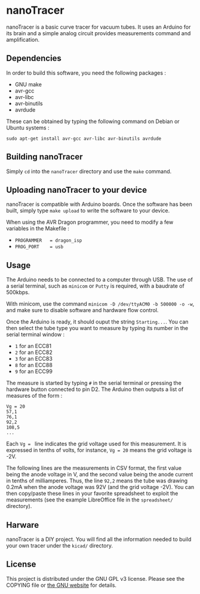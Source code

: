 # nanoTracer
nanoTracer is a basic curve tracer for vacuum tubes. It uses an Arduino for its brain and a simple analog circuit provides measurements command and amplification.

## Dependencies
In order to build this software, you need the following packages :

- GNU make
- avr-gcc
- avr-libc
- avr-binutils
- avrdude

These can be obtained by typing the following command on Debian or Ubuntu systems :

`sudo apt-get install avr-gcc avr-libc avr-binutils avrdude`

## Building nanoTracer
Simply `cd` into the `nanoTracer` directory and use the `make` command.

## Uploading nanoTracer to your device
nanoTracer is compatible with Arduino boards. Once the software has been built, simply type `make upload` to write the software to your device.

When using the AVR Dragon programmer, you need to modify a few variables in the Makefile :

- `PROGRAMMER	= dragon_isp`
- `PROG_PORT	= usb`

## Usage
The Arduino needs to be connected to a computer through USB. The use of a serial terminal, such as `minicom` or `Putty` is required, with a baudrate of 500kbps.

With minicom, use the command `minicom -D /dev/ttyACM0 -b 500000 -o -w`, and make sure to disable software and hardware flow control.

Once the Arduino is ready, it should ouput the string `Starting...`. You can then select the tube type you want to measure by typing its number in the serial terminal window :

- `1` for an ECC81
- `2` for an ECC82
- `3` for an ECC83
- `8` for an ECC88
- `9` for an ECC99

The measure is started by typing `#` in the serial terminal or pressing the hardware button connected to pin D2. The Arduino then outputs a list of measures of the form :

```
Vg = 20
57,1
76,1
92,2
108,5
...
```

Each `Vg = ` line indicates the grid voltage used for this measurement. It is expressed in tenths of volts, for instance, `Vg = 20` means the grid voltage is -2V.

The following lines are the measurements in CSV format, the first value being the anode voltage in V, and the second value being the anode current in tenths of milliamperes. Thus, the line `92,2` means the tube was drawing 0.2mA when the anode voltage was 92V (and the grid voltage -2V). You can then copy/paste these lines in your favorite spreadsheet to exploit the measurements (see the example LibreOffice file in the `spreadsheet/` directory).

## Harware
nanoTracer is a DIY project. You will find all the information needed to build your own tracer under the `kicad/` directory.

## License
This project is distributed under the GNU GPL v3 license. Please see the COPYING file or [the GNU website](http://www.gnu.org/licenses/#GPL) for details.
